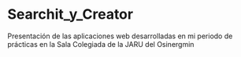 # Searchit_y_Creator
Presentación de las aplicaciones web desarrolladas en mi periodo de prácticas en la Sala Colegiada de la JARU del Osinergmin
